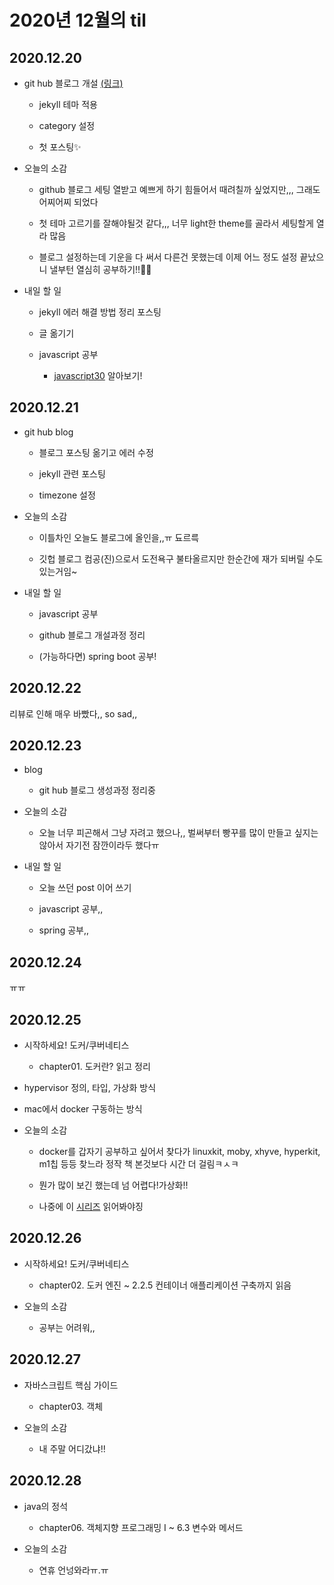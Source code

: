 # 2020년 12월의 til

## 2020.12.20

- git hub 블로그 개설 [(링크)](https://0319easy.github.io/)

  - jekyll 테마 적용

  - category 설정

  - 첫 포스팅✨

- 오늘의 소감

  - github 블로그 세팅 열받고 예쁘게 하기 힘들어서 때려칠까 싶었지만,,, 그래도 어찌어찌 되었다

  - 첫 테마 고르기를 잘해야될것 같다,,, 너무 light한 theme를 골라서 세팅할게 열라 많음

  - 블로그 설정하는데 기운을 다 써서 다른건 못했는데 이제 어느 정도 설정 끝났으니 낼부턴 열심히 공부하기!!👊🏻

- 내일 할 일

  - jekyll 에러 해결 방법 정리 포스팅

  - 글 옮기기

  - javascript 공부

    - [javascript30](https://javascript30.com/) 알아보기!

## 2020.12.21

- git hub blog

  - 블로그 포스팅 옮기고 에러 수정

  - jekyll 관련 포스팅

  - timezone 설정

- 오늘의 소감

  - 이틀차인 오늘도 블로그에 올인을,,ㅠ 됴르륵

  - 깃헙 블로그 컴공(진)으로서 도전욕구 불타올르지만 한순간에 재가 되버릴 수도 있는거임~

- 내일 할 일

  - javascript 공부

  - github 블로그 개설과정 정리

  - (가능하다면) spring boot 공부!

## 2020.12.22

리뷰로 인해 매우 바빴다,, so sad,,

## 2020.12.23

- blog

  - git hub 블로그 생성과정 정리중

- 오늘의 소감

  - 오늘 너무 피곤해서 그냥 자려고 했으나,, 벌써부터 빵꾸를 많이 만들고 싶지는 않아서 자기전 잠깐이라두 했다ㅠ

- 내일 할 일

  - 오늘 쓰던 post 이어 쓰기

  - javascript 공부,,

  - spring 공부,,
  
## 2020.12.24

ㅠㅠ

## 2020.12.25

- 시작하세요! 도커/쿠버네티스

  - chapter01. 도커란? 읽고 정리

- hypervisor 정의, 타입, 가상화 방식

- mac에서 docker 구동하는 방식

- 오늘의 소감

  - docker를 갑자기 공부하고 싶어서 찾다가 linuxkit, moby, xhyve, hyperkit, m1칩 등등 찾느라 정작 책 본것보다 시간 더 걸림ㅋㅅㅋ

  - 뭔가 많이 보긴 했는데 넘 어렵다!가상화!!

  - 나중에 이 [시리즈](https://www.hanbit.co.kr/store/books/look.php?p_code=E5221937817) 읽어봐야징

## 2020.12.26

- 시작하세요! 도커/쿠버네티스

  - chapter02. 도커 엔진 ~ 2.2.5 컨테이너 애플리케이션 구축까지 읽음

- 오늘의 소감

  - 공부는 어려워,,

## 2020.12.27

- 자바스크립트 핵심 가이드

  - chapter03. 객체

- 오늘의 소감

  - 내 주말 어디갔냐!!

## 2020.12.28

- java의 정석

  - chapter06. 객체지향 프로그래밍 I ~ 6.3 변수와 메서드

- 오늘의 소감
  
  - 연휴 언넝와라ㅠ.ㅠ
